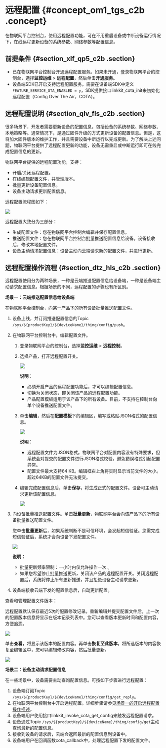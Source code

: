 # 远程配置 {#concept_om1_tgs_c2b .concept}

在物联网平台控制台，使用远程配置功能，可在不用重启设备或中断设备运行情况下，在线远程更新设备的系统参数、网络参数等配置信息。

## 前提条件 {#section_xlf_qp5_c2b .section}

-   已在物联网平台控制台开通远程配置服务。如果未开通，登录物联网平台的控制台，选择**监控运维** \> **远程配置**，然后单击**开通服务**。
-   设备端SDK已开启支持远程配置服务。需要在设备端SDK中定义 `FEATURE_SERVICE_OTA_ENABLED = y`，SDK提供接口linkkit\_cota\_init来初始化远程配置（Config Over The Air，COTA）。

## 远程配置说明 {#section_qlv_fls_c2b .section}

很多场景下，开发者需要更新设备的配置信息，包括设备的系统参数、网络参数、本地策略等。通常情况下，是通过固件升级的方式更新设备的配置信息。但是，这将加大固件版本的维护工作，并且需要设备中断运行以完成更新。为了解决上述问题，物联网平台提供了远程配置更新的功能，设备无需重启或中断运行即可在线完成配置信息的更新。

物联网平台提供的远程配置功能，支持：

-   开启/关闭远程配置。
-   在线编辑配置文件，并管理版本。
-   批量更新设备配置信息。
-   设备主动请求更新配置信息。

远程配置流程图如下：

![](http://static-aliyun-doc.oss-cn-hangzhou.aliyuncs.com/assets/img/14736/15552922856235_zh-CN.png)

远程配置大致分为三部分：

-   生成配置文件：您在物联网平台控制台编辑并保存配置信息。
-   推送配置文件：您在物联网平台控制台批量推送配置信息给设备。设备接收后，修改本地配置文件。
-   设备主动请求配置信息：设备主动向云端请求新的配置文件，并进行更新。

## 远程配置操作流程 {#section_dtz_hls_c2b .section}

远程配置使用分为两种场景，一种是云端推送配置信息给设备端，一种是设备端主动请求配置信息。根据场景的不同，远程配置的步骤也有所区别。

**场景一：云端推送配置信息给设备端**

在物联网平台控制台，向某一产品下的所有设备批量推送配置文件。

1.  设备上线，并订阅推送配置信息的Topic `/sys/${productKey}/${deviceName}/thing/config/push`。
2.  在物联网平台控制台中，编辑配置文件。
    1.  登录物联网平台的控制台，选择**监控运维** \> **远程控制**。
    2.  选择产品，打开远程配置开关。

        ![](http://static-aliyun-doc.oss-cn-hangzhou.aliyuncs.com/assets/img/14736/15552922856236_zh-CN.png)

        **说明：** 

        -   必须开启产品的远程配置功能后，才可以编辑配置信息。
        -   切换为关闭状态，即关闭该产品的远程配置功能。
        -   产品配置模板适用于该产品下的所有设备。目前，不支持在控制台向单个设备推送配置文件。
    3.  单击**编辑**，然后在**配置模板**下的编辑区，编写或粘贴JSON格式的配置信息。

        ![](http://static-aliyun-doc.oss-cn-hangzhou.aliyuncs.com/assets/img/14736/15552922856237_zh-CN.png)

        **说明：** 

        -   远程配置文件为JSON格式。物联网平台对配置内容没有特殊要求，但系统会对提交的配置文件进行JSON格式校验，避免错误格式引起配置异常。
        -   配置文件最大支持64 KB。编辑框右上角将实时显示当前文件的大小。超过64KB的配置文件无法提交。
    4.  编辑完成配置信息后，单击**保存**，将生成正式的配置文件。设备可主动请求更新该配置信息。

        ![](http://static-aliyun-doc.oss-cn-hangzhou.aliyuncs.com/assets/img/14736/15552922856238_zh-CN.png)

3.  向设备批量推送配置文件。单击**批量更新**，物联网平台会向该产品下的所有设备批量推送配置文件。

    您单击**批量更新**后，如果系统判断不是可信环境，会发起短信验证。您需完成短信验证后，系统才会向设备下发配置文件。

    ![](http://static-aliyun-doc.oss-cn-hangzhou.aliyuncs.com/assets/img/14736/15552922856239_zh-CN.png)

    **说明：** 

    -   批量更新频率限制：一小时内仅允许操作一次 。
    -   如果您希望停止批量推送更新，关闭该产品的远程配置开关。关闭远程配置后，系统将停止所有更新推送，并且拒绝设备主动请求更新。
4.  设备端接收云端下发的配置信息后，自动更新配置。

查看和管理配置文件版本：

远程配置默认保存最近5次的配置修改记录。重新编辑并提交配置文件后，上一次的配置版本信息将显示在版本记录列表中。您可以查看版本更新时间和配置内容，方便追溯。

![](http://static-aliyun-doc.oss-cn-hangzhou.aliyuncs.com/assets/img/14736/15552922856240_zh-CN.png)

单击**查看**，将显示该版本的配置内容。再单击**恢复至此版本**，将所选版本的内容恢复至编辑区中，您可以编辑修改内容，然后批量更新。

![](http://static-aliyun-doc.oss-cn-hangzhou.aliyuncs.com/assets/img/14736/15552922856241_zh-CN.png)

**场景二：设备主动请求配置信息**

在一些场景中，设备需要主动查询配置信息。可按如下步骤进行远程配置：

1.  设备端订阅Topic `/sys/${productKey}/${deviceName}/thing/config/get_reply`。
2.  在物联网平台控制台中开启远程配置。详细步骤请参见[场景一的开启远程配置操作描述](#)。
3.  设备端用户使用接口linkkit\_invoke\_cota\_get\_config来触发远程配置请求。
4.  设备通过Topic `/sys/${productKey}/${deviceName}/thing/config/get`主动查询最新的配置信息。
5.  接收到设备的请求后，云端会返回最新的配置信息到设备中。
6.  设备端用户在回调函数cota\_callback中，处理远程配置下发的配置文件。


